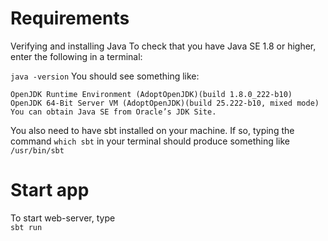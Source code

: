 # Requirements
Verifying and installing Java
To check that you have Java SE 1.8 or higher, enter the following in a terminal:

```java -version```
You should see something like:

```openjdk version "1.8.0_222"
OpenJDK Runtime Environment (AdoptOpenJDK)(build 1.8.0_222-b10)
OpenJDK 64-Bit Server VM (AdoptOpenJDK)(build 25.222-b10, mixed mode)
You can obtain Java SE from Oracle’s JDK Site.
```

You also need to have sbt installed on your machine. If so, typing the command ```which sbt``` in your terminal should produce something like 
```/usr/bin/sbt```

# Start app
To start web-server, type \
```sbt run```
